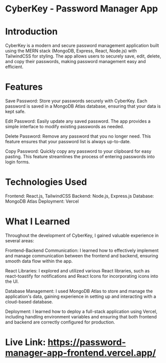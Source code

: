 # CyberKey - Password Manager App

# Introduction
CyberKey is a modern and secure password management application built using the MERN stack (MongoDB, Express, React, Node.js) with TailwindCSS for styling. The app allows users to securely save, edit, delete, and copy their passwords, making password management easy and efficient.

# Features
Save Password: Store your passwords securely with CyberKey. Each password is saved in a MongoDB Atlas database, ensuring that your data is kept safe.

Edit Password: Easily update any saved password. The app provides a simple interface to modify existing passwords as needed.

Delete Password: Remove any password that you no longer need. This feature ensures that your password list is always up-to-date.

Copy Password: Quickly copy any password to your clipboard for easy pasting. This feature streamlines the process of entering passwords into login forms.

# Technologies Used
Frontend: React.js, TailwindCSS
Backend: Node.js, Express.js
Database: MongoDB Atlas
Deployment: Vercel

# What I Learned
Throughout the development of CyberKey, I gained valuable experience in several areas:

Frontend-Backend Communication: I learned how to effectively implement and manage communication between the frontend and backend, ensuring smooth data flow within the app.

React Libraries: I explored and utilized various React libraries, such as react-toastify for notifications and React Icons for incorporating icons into the UI.

Database Management: I used MongoDB Atlas to store and manage the application's data, gaining experience in setting up and interacting with a cloud-based database.

Deployment: I learned how to deploy a full-stack application using Vercel, including handling environment variables and ensuring that both frontend and backend are correctly configured for production.

# Live Link: https://password-manager-app-frontend.vercel.app/
